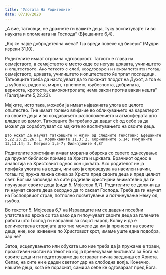 ```yaml
---
title: 'Улогата На Родителите'
date: 07/10/2020
---
```


„А вие, татковци, не дразнете ги вашите деца, туку воспитувајте ги во науката и опомената на Господа“ (Ефешаните 6,4).

„Кој ќе најде добродетелна жена? Таа вреди повеќе од бисери“ (Мудри изреки 31,10).

Родителите имаат огромна одговорност. Таткото е глава на семејството, а семејството е место каде се негува црквата, училиштето и општеството. Ако таткото е слаб, неодговорен и некомпетентен тогаш семејството, црквата, училиштето и општеството ќе трпат последици. Татковците треба да настојуваат да го покажат плодот на Духот, а тоа е: „љубовта, радоста, мирот, трпението, љубезноста, добрината, верноста, кротоста, самоконтролата; нема закон против вакви нешта“ (Галатјаните 5,22.23).

Мајките, исто така, можеби ја имаат најважната улога во целото општество. Тие имаат големо влијание во обликувањето на карактерот на своите деца и во создавањето расположението и атмосферата што владее во домот. Татковците би требало да дадат сѐ од себе за да можат да соработуваат со мајките во воспитувањето на своите деца.

`Што можат да научат татковците и мајки од следните текстови: Ефешаните 5,22.23.25.26; 1. Коринќаните 11,3; 2. Коринќаните 6,14; Римјаните 13,13.14; 2. Петрово 1,5-7; Филипјаните 4,8?`

Родителите христијани имаат морална обврска со своето однесување да пружат библиски пример за Христа и црквата. Брачниот однос е аналогија на Христовиот однос кон црквата. Ако родителот не ја прифаќа улогата на водач, или ако ја спроведува на насилен начин, тогаш тој пружа лажна слика за Христа пред своите деца и пред целиот свет. Бог им заповеда на сите родители христијани внимателно да ги поучуваат своите деца (види 5. Мојсеева 6,7). Родителите се должни да ги научат своите деца сесрдно да го сакаат Господа. Треба да ги научат на Господовиот страв, потполно посветување и потчинување Нему од љубов.

Во текстот 5. Мојсеева 6,7 на Израелците им се дадени посебни упатства во врска со тоа како да ги поучуваат своите деца за големите работи што Господ ги направил за својот народ. Колку и да е величествена сторијата што тие можеле да им ја пренесат на своите деца, ние, кои живееме по Христовиот крст, имаме уште една подобра, зар не?

Затоа, исцелувањето или обуката што ние треба да ја пружаме е траен, проактивен настан во текот на кој ја пренесуваме вистината за Бога на своите деца и ги подготвуваме да остварат лична заедница со Христа. Сепак, на сите ни е даден светиот дар на слободна волја. Конечно, нашите деца, кога ќе пораснат, сами за себе ќе одговараат пред Бога.